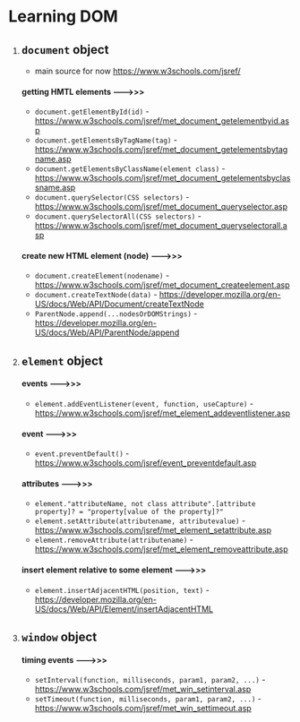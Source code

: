 # Learning DOM
1. ## **`document`** object
    - main source for now <https://www.w3schools.com/jsref/><br>
    #### **getting HMTL elements --->>>**
    - `document.getElementById(id)` - <https://www.w3schools.com/jsref/met_document_getelementbyid.asp>
    - `document.getElementsByTagName(tag)` - <https://www.w3schools.com/jsref/met_document_getelementsbytagname.asp>
    - `document.getElementsByClassName(element class)` -
    <https://www.w3schools.com/jsref/met_document_getelementsbyclassname.asp>
    - `document.querySelector(CSS selectors)` - <https://www.w3schools.com/jsref/met_document_queryselector.asp>  
    - `document.querySelectorAll(CSS selectors)` - <https://www.w3schools.com/jsref/met_document_queryselectorall.asp>
    #### **create new HTML element (node) --->>>**
    - `document.createElement(nodename)` - https://www.w3schools.com/jsref/met_document_createelement.asp
    - `document.createTextNode(data)` - <https://developer.mozilla.org/en-US/docs/Web/API/Document/createTextNode>  
    - `ParentNode.append(...nodesOrDOMStrings)` - <https://developer.mozilla.org/en-US/docs/Web/API/ParentNode/append>
2. ## **`element`** object
    #### **events --->>>**
    - `element.addEventListener(event, function, useCapture)` -
    <https://www.w3schools.com/jsref/met_element_addeventlistener.asp>
    #### **event --->>>**
    - `event.preventDefault()` - <https://www.w3schools.com/jsref/event_preventdefault.asp>
    #### **attributes --->>>**
    - `element."attributeName, not class attribute".[attribute property]? = "property[value of the property]?"`
    - `element.setAttribute(attributename, attributevalue)` -
    <https://www.w3schools.com/jsref/met_element_setattribute.asp>    
    - `element.removeAttribute(attributename)` - <https://www.w3schools.com/jsref/met_element_removeattribute.asp>
    #### **insert element relative to some element --->>>**
    - `element.insertAdjacentHTML(position, text)` - <https://developer.mozilla.org/en-US/docs/Web/API/Element/insertAdjacentHTML>
3. ## **`window`** object
    #### **timing events --->>>**
    - `setInterval(function, milliseconds, param1, param2, ...)` -<https://www.w3schools.com/jsref/met_win_setinterval.asp>
    - `setTimeout(function, milliseconds, param1, param2, ...)` - <https://www.w3schools.com/jsref/met_win_settimeout.asp>
